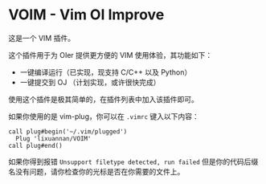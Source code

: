 # VOIM - Vim OI Improve

这是一个 VIM 插件。

这个插件用于为 OIer 提供更方便的 VIM 使用体验，其功能如下：

- 一键编译运行（已实现，现支持 C/C++ 以及 Python）
- 一键提交到 OJ （计划实现，或许很快完成）

使用这个插件是极其简单的，在插件列表中加入该插件即可。

如果你使用的是 vim-plug，你可以在 `.vimrc` 键入以下内容：

```vimrc
call plug#begin('~/.vim/plugged')
  Plug 'lixuannan/VOIM'
call plug#end()
```

如果你得到报错 `Unsupport filetype detected, run failed` 但是你的代码后缀名没有问题，请你检查你的光标是否在你需要的文件上。

